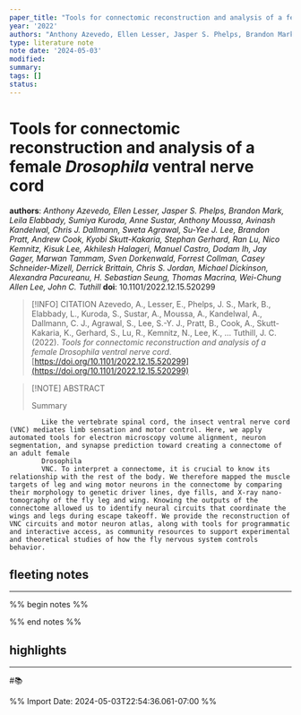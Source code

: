 ```yaml
---
paper_title: "Tools for connectomic reconstruction and analysis of a female <i>Drosophila</i> ventral nerve cord"
year: '2022'
authors: "Anthony Azevedo, Ellen Lesser, Jasper S. Phelps, Brandon Mark, Leila Elabbady, Sumiya Kuroda, Anne Sustar, Anthony Moussa, Avinash Kandelwal, Chris J. Dallmann, Sweta Agrawal, Su-Yee J. Lee, Brandon Pratt, Andrew Cook, Kyobi Skutt-Kakaria, Stephan Gerhard, Ran Lu, Nico Kemnitz, Kisuk Lee, Akhilesh Halageri, Manuel Castro, Dodam Ih, Jay Gager, Marwan Tammam, Sven Dorkenwald, Forrest Collman, Casey Schneider-Mizell, Derrick Brittain, Chris S. Jordan, Michael Dickinson, Alexandra Pacureanu, H. Sebastian Seung, Thomas Macrina, Wei-Chung Allen Lee, John C. Tuthill"
type: literature note
note date: '2024-05-03'
modified: 
summary: 
tags: []
status:
---
```

# Tools for connectomic reconstruction and analysis of a female <i>Drosophila</i> ventral nerve cord
**authors**: *Anthony Azevedo, Ellen Lesser, Jasper S. Phelps, Brandon Mark, Leila Elabbady, Sumiya Kuroda, Anne Sustar, Anthony Moussa, Avinash Kandelwal, Chris J. Dallmann, Sweta Agrawal, Su-Yee J. Lee, Brandon Pratt, Andrew Cook, Kyobi Skutt-Kakaria, Stephan Gerhard, Ran Lu, Nico Kemnitz, Kisuk Lee, Akhilesh Halageri, Manuel Castro, Dodam Ih, Jay Gager, Marwan Tammam, Sven Dorkenwald, Forrest Collman, Casey Schneider-Mizell, Derrick Brittain, Chris S. Jordan, Michael Dickinson, Alexandra Pacureanu, H. Sebastian Seung, Thomas Macrina, Wei-Chung Allen Lee, John C. Tuthill*
**doi**: 10.1101/2022.12.15.520299

> [!INFO] CITATION
> Azevedo, A., Lesser, E., Phelps, J. S., Mark, B., Elabbady, L., Kuroda, S., Sustar, A., Moussa, A., Kandelwal, A., Dallmann, C. J., Agrawal, S., Lee, S.-Y. J., Pratt, B., Cook, A., Skutt-Kakaria, K., Gerhard, S., Lu, R., Kemnitz, N., Lee, K., … Tuthill, J. C. (2022). _Tools for connectomic reconstruction and analysis of a female Drosophila ventral nerve cord_. [https://doi.org/10.1101/2022.12.15.520299](https://doi.org/10.1101/2022.12.15.520299)

> [!NOTE] ABSTRACT
>
> Summary
          
            Like the vertebrate spinal cord, the insect ventral nerve cord (VNC) mediates limb sensation and motor control. Here, we apply automated tools for electron microscopy volume alignment, neuron segmentation, and synapse prediction toward creating a connectome of an adult female
            Drosophila
            VNC. To interpret a connectome, it is crucial to know its relationship with the rest of the body. We therefore mapped the muscle targets of leg and wing motor neurons in the connectome by comparing their morphology to genetic driver lines, dye fills, and X-ray nano-tomography of the fly leg and wing. Knowing the outputs of the connectome allowed us to identify neural circuits that coordinate the wings and legs during escape takeoff. We provide the reconstruction of VNC circuits and motor neuron atlas, along with tools for programmatic and interactive access, as community resources to support experimental and theoretical studies of how the fly nervous system controls behavior.  

## fleeting notes
---
%% begin notes %% 


%% end notes %% 
## highlights
---
#📚 

%% Import Date: 2024-05-03T22:54:36.061-07:00 %%
